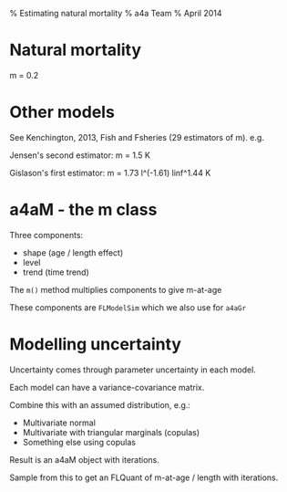 % Estimating natural mortality
% a4a Team
% April 2014

# Natural mortality

m = 0.2

# Other models

See Kenchington, 2013, Fish and Fsheries (29 estimators of m). e.g.

Jensen's second estimator: m = 1.5 K

Gislason's first estimator: m = 1.73 l^(-1.61) linf^1.44 K



# a4aM - the m class

Three components:

* shape (age / length effect) 
* level 
* trend (time trend)

The `m()` method multiplies components to give m-at-age

These components are `FLModelSim` which we also use for `a4aGr`

# Modelling uncertainty

Uncertainty comes through parameter uncertainty in each model.

Each model can have a variance-covariance matrix.

Combine this with an assumed distribution, e.g.:

* Multivariate normal
* Multivariate with triangular marginals (copulas)
* Something else using copulas

Result is an a4aM object with iterations.

Sample from this to get an FLQuant of m-at-age / length with iterations.



